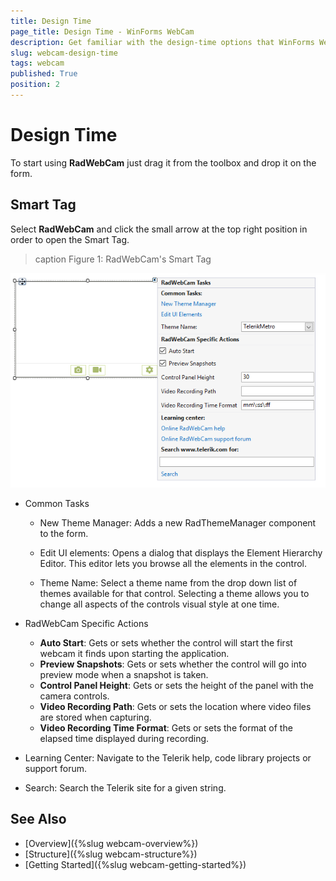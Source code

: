 ```yaml
---
title: Design Time
page_title: Design Time - WinForms WebCam
description: Get familiar with the design-time options that WinForms WebCam offers.    
slug: webcam-design-time
tags: webcam
published: True
position: 2
---
```


# Design Time

To start using **RadWebCam** just drag it from the toolbox and drop it on the form.

## Smart Tag

Select **RadWebCam** and click the small arrow at the top right position in order to open the Smart Tag.

>caption Figure 1: RadWebCam's Smart Tag

![webcam-design-time 001](images/webcam-design-times001.png)

* Common Tasks

	* New Theme Manager: Adds a new RadThemeManager component to the form.

	* Edit UI elements: Opens a dialog that displays the Element Hierarchy Editor. This editor lets you browse all the elements in the control.

	* Theme Name: Select a theme name from the drop down list of themes available for that control. Selecting a theme allows you to change all aspects of the controls visual style at one time.

* RadWebCam Specific Actions

	* **Auto Start**: Gets or sets whether the control will start the first webcam it finds upon starting the application.
	* **Preview Snapshots**: Gets or sets whether the control will go into preview mode when a snapshot is taken.
	* **Control Panel Height**: Gets or sets the height of the panel with the camera controls.
	* **Video Recording Path**: Gets or sets the location where video files are stored when capturing.
	* **Video Recording Time Format**: Gets or sets the format of the elapsed time displayed during recording.
	

* Learning Center: Navigate to the Telerik help, code library projects or support forum.

* Search: Search the Telerik site for a given string.



## See Also
* [Overview]({%slug webcam-overview%})
* [Structure]({%slug webcam-structure%})
* [Getting Started]({%slug webcam-getting-started%})

